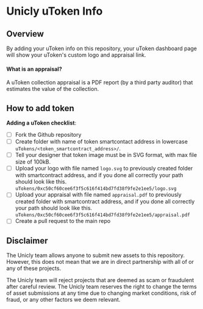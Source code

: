 # Unicly uToken Info

## Overview

By adding your uToken info on this repository, your uToken dashboard page will show your uToken's custom logo and appraisal link.

#### What is an appraisal?

A uToken collection appraisal is a PDF report (by a third party auditor) that estimates the value of the collection.

## How to add token

**Adding a uToken checklist**:
- [ ] Fork the Github repository
- [ ] Create folder with name of token smartcontact address in lowercase `uTokens/<token_smartcontract_address>/`.
- [ ] Tell your designer that token image must be in SVG format, with max file size of 100kB.
- [ ] Upload your logo with file named `logo.svg` to previously created folder with smartcontract address, and if you done all correctly your path should look like this. `uTokens/0xc50cf60cee6f3f5c616f414bd7fd38f9fe2e1ee5/logo.svg`
- [ ] Upload your appraisal with file named `appraisal.pdf` to previously created folder with smartcontract address, and if you done all correctly your path should look like this. `uTokens/0xc50cf60cee6f3f5c616f414bd7fd38f9fe2e1ee5/appraisal.pdf`
- [ ] Create a pull request to the main repo

## Disclaimer
The Unicly team allows anyone to submit new assets to this repository. However, this does not mean that we are in direct partnership with all of or any of these projects.

The Unicly team will reject projects that are deemed as scam or fraudulent after careful review. The Unicly team reserves the right to change the terms of asset submissions at any time due to changing market conditions, risk of fraud, or any other factors we deem relevant.
